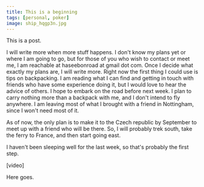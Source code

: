 ```yaml
---
title: This is a beginning
tags: [personal, poker]
image: ship_hqgp3n.jpg
---
```


This is a post.

I will write more when more stuff happens. I don't know my plans yet or where I am going to go, but for those of you who wish to contact or meet me, I am reachable at haseebonroad at gmail dot com. Once I decide what exactly my plans are, I will write more. Right now the first thing I could use is tips on backpacking. I am reading what I can find and getting in touch with friends who have some experience doing it, but I would love to hear the advice of others. I hope to embark on the road before next week. I plan to carry nothing more than a backpack with me, and I don't intend to fly anywhere. I am leaving most of what I brought with a friend in Nottingham, since I won't need most of it.

As of now, the only plan is to make it to the Czech republic by September to meet up with a friend who will be there. So, I will probably trek south, take the ferry to France, and then start going east.

I haven't been sleeping well for the last week, so that's probably the first step.

<div class="ui embed" data-url="https://www.youtube.com/embed/7MaymsFzWKQ">[video]</div>

Here goes.
